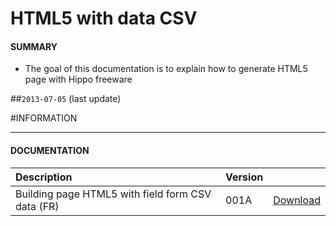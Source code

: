 # HTML5 with data CSV

#### **SUMMARY**
- The goal of this documentation is to explain how to generate HTML5 page with Hippo freeware

##`2013-07-05` (last update)

#INFORMATION
***********************************************************************
#### **DOCUMENTATION**
| Description                                                                                     | Version |                 |
| :------------------------------------------------------------------------------- | :-------| :-------------- |
| Building page HTML5 with field form CSV data (FR)                            | 001A    | [Download](https://github.com/innes-labs/archives/blob/main/downloads/application-notes/Page-HTML5-avec-champs-issus-fichier-donnée-CSV-Note-d'application-001A_fr.pdf) |






